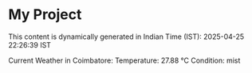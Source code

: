 # My Project

This content is dynamically generated in Indian Time (IST): 2025-04-25 22:26:39 IST


Current Weather in Coimbatore:
Temperature: 27.88 °C
Condition: mist
